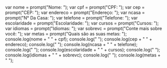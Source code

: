 var nome = prompt("Nome: ");
var cpf = prompt("CPF: ");
var cep = prompt("CEP: ");
var endereco = prompt("Endereço: ");
var ncasa = prompt("N° Da Casa: ");
var telefone = prompt("Telefone: ");
var escolaridade = prompt("Escolaridade: ");
var cursos = prompt("Cursos: ");
var idiomas = prompt("Idiomas: ");
var sobrevc = prompt("Conte mais sobre você: ");
var metas = prompt("Quais são as suas metas: ");
console.log(nome + "    " + cpf);
console.log("                          ");
console.log(cep + "    " + endereco);
console.log("                                ");
console.log(ncasa + "    " + telefone);
console.log("                          ");
console.log(escolaridade + "    " + cursos);
console.log("                                 ");
console.log(idiomas + "    " + sobrevc);
console.log("                                 ");
console.log(metas + "    ");
